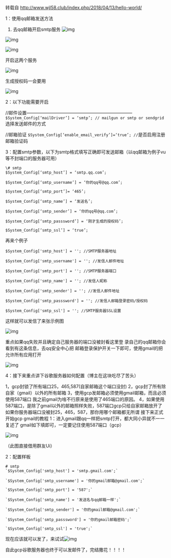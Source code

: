 转载自 http://www.wjl58.club/index.php/2018/04/13/hello-world/

1：使用qq邮箱发送方法

1. 去qq邮箱开启smtp服务
![img](http://www.wjl58.club/wp-content/uploads/2018/04/9_LV1N3XAPWH0@E6J.png)

![img](http://www.wjl58.club/wp-content/uploads/2018/04/DPY56ND2KQJRUSYT.png)

![img](http://www.wjl58.club/wp-content/uploads/2018/04/VVYTKB3RZF9SYO@W_IC0B.png)

开启这两个服务

![img](http://www.wjl58.club/wp-content/uploads/2018/04/@1KRTLNUW9G4YTXJT7.png)

生成授权码一会要用

![img](http://www.wjl58.club/wp-content/uploads/2018/04/8IY0WRNYDAP_IM0G.png)

2：以下功能需要开启

//邮件设置———————————————————————–
`$System_Config[‘mailDriver’] = ‘smtp’; // mailgun or smtp or sendgrid` 选择发送邮件的方式

//邮箱验证
`$System_Config[‘enable_email_verify’]=‘true’; //`是否启用注册邮箱验证码

3：配置smtp参数，以下为smtp格式填写正确即可发送邮箱（以qq邮箱为例子vu等不封端口的服务器可用）
```
\# smtp
$System_Config[‘smtp_host’] = ‘smtp.qq.com’;

$System_Config[‘smtp_username’] = ‘你的qq号@qq.com’;

$System_Config[‘smtp_port’]= ‘465’;

$System_Config[‘smtp_name’] = ‘发送名’;

$System_Config[‘smtp_sender’] = ‘你的qq号@qq.com’;

$System_Config[‘smtp_passsword’] = ‘刚才生成的授权码’;

$System_Config[‘smtp_ssl’] = ‘true’;
```
再来个例子
```
$System_Config['smtp_host'] = ''; //SMTP服务器地址

$System_Config['smtp_username'] = ''; //发信人邮件地址

$System_Config['smtp_port'] = ''; //SMTP服务器端口

$System_Config['smtp_name'] = ''; //发信人昵称

$System_Config['smtp_sender'] = ''; //发信人邮件地址

$System_Config['smtp_passsword'] = ''; //发信人邮箱登录密码/授权码

$System_Config['smtp_ssl'] = ''; //SMTP服务器SSL设置
```
这样就可以发信了来张示例图

![img](http://www.wjl58.club/wp-content/uploads/2018/04/7IT018O_BLJ3LR26E33.png)


重点如果qq失败并且确定自己服务器的端口没被封看这里登
录自己的qq邮箱你会看到有这条信息，去qq安全中心把
邮箱登录保护开关一下即可，使用gmail的把允许所有应用打开

![img](http://www.wjl58.club/wp-content/uploads/2018/04/O060Z1AHP925W2N-169x300.png)


4：接下来重点讲下谷歌服务器如何配置（博主在这块吃尽了苦头）

1，gcp封锁了所有端口25，465,587(自家邮箱这个端口没封)
2，gcp封了所有除自家（gmail）以外的所有邮箱
3，使用gcp发邮箱必须使用gmail邮箱，而且必须使用587端口
   我之前gmail为啥不行原来是使用了465端口的原因。
4，如果使用587端口，是除了gmail以外的邮箱照样失败，587端口gcp只给自家邮箱放开了
如果你服务器端口没被封25，465，587，那你用哪个邮箱都无所谓
接下来正式开始gcp gmail的教程
1：进入gmail跟qq一样把smtp打开，都大同小异就不一一复述了
gmail如下填即可，一定要记住使用587端口（gcp）

![img](http://www.wjl58.club/wp-content/uploads/2018/04/FZS8FMV8IVU3MTE36AFO-300x203.png)

（此图直接借用群友Ui）


2：配置样板
```
# smtp
`$System_Config['smtp_host'] = 'smtp.gmail.com';`

`$System_Config['smtp_username'] = '你的gmail邮箱@gmail.com';`

`$System_Config['smtp_port'] = '587';`

`$System_Config['smtp_name'] = '发送名与qq邮箱一样';`

`$System_Config['smtp_sender'] = '你的gmail邮箱@gmail.com';`

`$System_Config['smtp_passsword'] = '你的gmail邮箱密码';`

`$System_Config['smtp_ssl'] = 'true';`
```
现在应该就可以发了，来试试![img](http://www.wjl58.club/wp-content/uploads/2018/04/ZPN1F4J9HT1R_CL-169x300.png)

自此gcp谷歌服务器也终于可以发邮件了，完结撒花！！！！